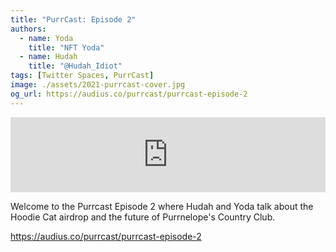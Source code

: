 ```yaml
---
title: "PurrCast: Episode 2"
authors:
  - name: Yoda
    title: "NFT Yoda"
  - name: Hudah
    title: "@Hudah_Idiot"
tags: [Twitter Spaces, PurrCast]
image: ./assets/2021-purrcast-cover.jpg
og_url: https://audius.co/purrcast/purrcast-episode-2
---
```


<iframe src="https://audius.co/embed/track/0Kky6?flavor=compact" width="100%" height="120" allow="encrypted-media" frameborder="0"></iframe>

<!--truncate-->

Welcome to the Purrcast Episode 2 where Hudah and Yoda talk about the Hoodie Cat airdrop and the future of Purrnelope's Country Club.

https://audius.co/purrcast/purrcast-episode-2